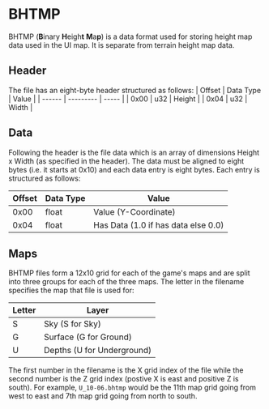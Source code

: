 # BHTMP
BHTMP (**B**inary **H**eigh**t** **M**a**p**) is a data format used for storing height map data used in the UI map. It is separate from terrain height map data.

## Header
The file has an eight-byte header structured as follows:
| Offset | Data Type | Value |
| ------ | --------- | ----- |
| 0x00   | u32       | Height |
| 0x04   | u32       | Width |

## Data
Following the header is the file data which is an array of dimensions Height x Width (as specified in the header). The data must be aligned to eight bytes (i.e. it starts at 0x10) and each data entry is eight bytes. Each entry is structured as follows:

| Offset | Data Type | Value |
| ------ | --------- | ----- |
| 0x00   | float     | Value (Y-Coordinate) |
| 0x04   | float     | Has Data (1.0 if has data else 0.0) |

## Maps
BHTMP files form a 12x10 grid for each of the game's maps and are split into three groups for each of the three maps. The letter in the filename specifies the map that file is used for:

| Letter | Layer   |
|  ---   | ---     |
|  S     | Sky (S for Sky)    |
|  G     | Surface (G for Ground) |
|  U     | Depths (U for Underground) |

The first number in the filename is the X grid index of the file while the second number is the Z grid index (postive X is east and positive Z is south). For example, `U_10-06.bhtmp` would be the 11th map grid going from west to east and 7th map grid going from north to south.